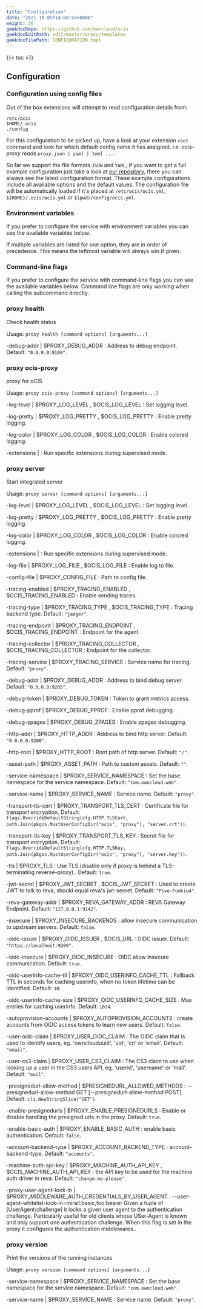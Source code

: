 ```yaml
---
title: "Configuration"
date: "2021-10-05T14:00:54+0000"
weight: 20
geekdocRepo: https://github.com/owncloud/ocis
geekdocEditPath: edit/master/proxy/templates
geekdocFilePath: CONFIGURATION.tmpl
---
```


{{< toc >}}

## Configuration

### Configuration using config files

Out of the box extensions will attempt to read configuration details from:

```console
/etc/ocis
$HOME/.ocis
./config
```

For this configuration to be picked up, have a look at your extension `root` command and look for which default config name it has assigned. *i.e: ocis-proxy reads `proxy.json | yaml | toml ...`*.

So far we support the file formats `JSON` and `YAML`, if you want to get a full example configuration just take a look at [our repository](https://github.com/owncloud/ocis/tree/master/proxy/config), there you can always see the latest configuration format. These example configurations include all available options and the default values. The configuration file will be automatically loaded if it's placed at `/etc/ocis/ocis.yml`, `${HOME}/.ocis/ocis.yml` or `$(pwd)/config/ocis.yml`.

### Environment variables

If you prefer to configure the service with environment variables you can see the available variables below.

If multiple variables are listed for one option, they are in order of precedence. This means the leftmost variable will always win if given.

### Command-line flags

If you prefer to configure the service with command-line flags you can see the available variables below. Command line flags are only working when calling the subcommand directly.

### proxy health

Check health status

Usage: `proxy health [command options] [arguments...]`






-debug-addr |  $PROXY_DEBUG_ADDR
: Address to debug endpoint. Default: `"0.0.0.0:9109"`.






































### proxy ocis-proxy

proxy for oCIS

Usage: `proxy ocis-proxy [command options] [arguments...]`


-log-level |  $PROXY_LOG_LEVEL , $OCIS_LOG_LEVEL
: Set logging level.


-log-pretty |  $PROXY_LOG_PRETTY , $OCIS_LOG_PRETTY
: Enable pretty logging.


-log-color |  $PROXY_LOG_COLOR , $OCIS_LOG_COLOR
: Enable colored logging.


-extensions | 
: Run specific extensions during supervised mode.







































### proxy server

Start integrated server

Usage: `proxy server [command options] [arguments...]`


-log-level |  $PROXY_LOG_LEVEL , $OCIS_LOG_LEVEL
: Set logging level.


-log-pretty |  $PROXY_LOG_PRETTY , $OCIS_LOG_PRETTY
: Enable pretty logging.


-log-color |  $PROXY_LOG_COLOR , $OCIS_LOG_COLOR
: Enable colored logging.


-extensions | 
: Run specific extensions during supervised mode.



-log-file |  $PROXY_LOG_FILE , $OCIS_LOG_FILE
: Enable log to file.


-config-file |  $PROXY_CONFIG_FILE
: Path to config file.


-tracing-enabled |  $PROXY_TRACING_ENABLED , $OCIS_TRACING_ENABLED
: Enable sending traces.


-tracing-type |  $PROXY_TRACING_TYPE , $OCIS_TRACING_TYPE
: Tracing backend type. Default: `"jaeger"`.


-tracing-endpoint |  $PROXY_TRACING_ENDPOINT , $OCIS_TRACING_ENDPOINT
: Endpoint for the agent.


-tracing-collector |  $PROXY_TRACING_COLLECTOR , $OCIS_TRACING_COLLECTOR
: Endpoint for the collector.


-tracing-service |  $PROXY_TRACING_SERVICE
: Service name for tracing. Default: `"proxy"`.


-debug-addr |  $PROXY_DEBUG_ADDR
: Address to bind debug server. Default: `"0.0.0.0:9205"`.


-debug-token |  $PROXY_DEBUG_TOKEN
: Token to grant metrics access.


-debug-pprof |  $PROXY_DEBUG_PPROF
: Enable pprof debugging.


-debug-zpages |  $PROXY_DEBUG_ZPAGES
: Enable zpages debugging.


-http-addr |  $PROXY_HTTP_ADDR
: Address to bind http server. Default: `"0.0.0.0:9200"`.


-http-root |  $PROXY_HTTP_ROOT
: Root path of http server. Default: `"/"`.


-asset-path |  $PROXY_ASSET_PATH
: Path to custom assets. Default: `""`.


-service-namespace |  $PROXY_SERVICE_NAMESPACE
: Set the base namespace for the service namespace. Default: `"com.owncloud.web"`.


-service-name |  $PROXY_SERVICE_NAME
: Service name. Default: `"proxy"`.


-transport-tls-cert |  $PROXY_TRANSPORT_TLS_CERT
: Certificate file for transport encryption. Default: `flags.OverrideDefaultString(cfg.HTTP.TLSCert, path.Join(pkgos.MustUserConfigDir("ocis", "proxy"), "server.crt"))`.


-transport-tls-key |  $PROXY_TRANSPORT_TLS_KEY
: Secret file for transport encryption. Default: `flags.OverrideDefaultString(cfg.HTTP.TLSKey, path.Join(pkgos.MustUserConfigDir("ocis", "proxy"), "server.key"))`.


-tls |  $PROXY_TLS
: Use TLS (disable only if proxy is behind a TLS-terminating reverse-proxy).. Default: `true`.


-jwt-secret |  $PROXY_JWT_SECRET , $OCIS_JWT_SECRET
: Used to create JWT to talk to reva, should equal reva's jwt-secret. Default: `"Pive-Fumkiu4"`.


-reva-gateway-addr |  $PROXY_REVA_GATEWAY_ADDR
: REVA Gateway Endpoint. Default: `"127.0.0.1:9142"`.


-insecure |  $PROXY_INSECURE_BACKENDS
: allow insecure communication to upstream servers. Default: `false`.


-oidc-issuer |  $PROXY_OIDC_ISSUER , $OCIS_URL
: OIDC issuer. Default: `"https://localhost:9200"`.


-oidc-insecure |  $PROXY_OIDC_INSECURE
: OIDC allow insecure communication. Default: `true`.


-oidc-userinfo-cache-tll |  $PROXY_OIDC_USERINFO_CACHE_TTL
: Fallback TTL in seconds for caching userinfo, when no token lifetime can be identified. Default: `10`.


-oidc-userinfo-cache-size |  $PROXY_OIDC_USERINFO_CACHE_SIZE
: Max entries for caching userinfo. Default: `1024`.


-autoprovision-accounts |  $PROXY_AUTOPROVISION_ACCOUNTS
: create accounts from OIDC access tokens to learn new users. Default: `false`.


-user-oidc-claim |  $PROXY_USER_OIDC_CLAIM
: The OIDC claim that is used to identify users, eg. 'ownclouduuid', 'uid', 'cn' or 'email'. Default: `"email"`.


-user-cs3-claim |  $PROXY_USER_CS3_CLAIM
: The CS3 claim to use when looking up a user in the CS3 users API, eg. 'userid', 'username' or 'mail'. Default: `"mail"`.


-presignedurl-allow-method |  $PRESIGNEDURL_ALLOWED_METHODS
: --presignedurl-allow-method GET [--presignedurl-allow-method POST]. Default: `cli.NewStringSlice("GET")`.


-enable-presignedurls |  $PROXY_ENABLE_PRESIGNEDURLS
: Enable or disable handling the presigned urls in the proxy. Default: `true`.


-enable-basic-auth |  $PROXY_ENABLE_BASIC_AUTH
: enable basic authentication. Default: `false`.


-account-backend-type |  $PROXY_ACCOUNT_BACKEND_TYPE
: account-backend-type. Default: `"accounts"`.


-machine-auth-api-key |  $PROXY_MACHINE_AUTH_API_KEY , $OCIS_MACHINE_AUTH_API_KEY
: the API key to be used for the machine auth driver in reva. Default: `"change-me-please"`.


-proxy-user-agent-lock-in |  $PROXY_MIDDLEWARE_AUTH_CREDENTIALS_BY_USER_AGENT
: --user-agent-whitelist-lock-in=mirall:basic,foo:bearer Given a tuple of [UserAgent:challenge] it locks a given user agent to the authentication challenge. Particularly useful for old clients whose USer-Agent is known and only support one authentication challenge. When this flag is set in the proxy it configures the authentication middlewares..



### proxy version

Print the versions of the running instances

Usage: `proxy version [command options] [arguments...]`










































-service-namespace |  $PROXY_SERVICE_NAMESPACE
: Set the base namespace for the service namespace. Default: `"com.owncloud.web"`.


-service-name |  $PROXY_SERVICE_NAME
: Service name. Default: `"proxy"`.

